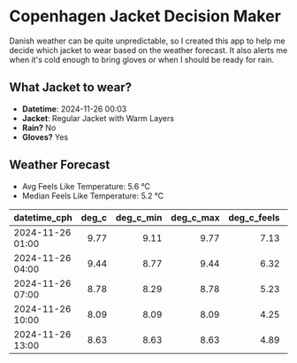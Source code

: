 
# Copenhagen Jacket Decision Maker

Danish weather can be quite unpredictable, so I created this app to help me decide which jacket to wear based on the weather forecast. 
It also alerts me when it's cold enough to bring gloves or when I should be ready for rain.

## What Jacket to wear?

- **Datetime**: 2024-11-26 00:03
- **Jacket**: Regular Jacket with Warm Layers
- **Rain?** No
- **Gloves?** Yes

## Weather Forecast
- Avg Feels Like Temperature: 5.6 °C
- Median Feels Like Temperature: 5.2 °C

| datetime_cph     |   deg_c |   deg_c_min |   deg_c_max |   deg_c_feels | weather   | wind   | rain   |
|:-----------------|--------:|------------:|------------:|--------------:|:----------|:-------|:-------|
| 2024-11-26 01:00 |    9.77 |        9.11 |        9.77 |          7.13 | Clouds    | High   | None   |
| 2024-11-26 04:00 |    9.44 |        8.77 |        9.44 |          6.32 | Clouds    | High   | None   |
| 2024-11-26 07:00 |    8.78 |        8.29 |        8.78 |          5.23 | Clouds    | High   | None   |
| 2024-11-26 10:00 |    8.09 |        8.09 |        8.09 |          4.25 | Clouds    | High   | None   |
| 2024-11-26 13:00 |    8.63 |        8.63 |        8.63 |          4.89 | Clouds    | High   | None   |
        